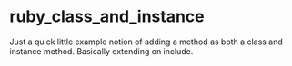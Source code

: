 ruby_class_and_instance
=======================

Just a quick little example notion of adding a method as both a class and instance method. Basically extending on include.
